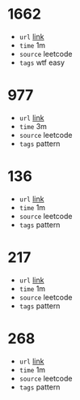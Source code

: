 # 1662
- `url` [link](https://leetcode.com/problems/check-if-two-string-arrays-are-equivalent/description/?envType=daily-question&envId=2023-12-01)
- `time` 1m
- `source` leetcode
- `tags` wtf easy
# 977
- `url` [link](https://leetcode.com/problems/squares-of-a-sorted-array/description/)
- `time` 3m
- `source` leetcode
- `tags` pattern
# 136
- `url` [link](https://leetcode.com/problems/single-number/description/)
- `time` 1m
- `source` leetcode
- `tags` pattern
# 217
- `url` [link](https://leetcode.com/problems/contains-duplicate/description/)
- `time` 1m
- `source` leetcode
- `tags` pattern 
# 268
- `url` [link](https://leetcode.com/problems/missing-number/description/)
- `time` 1m
- `source` leetcode
- `tags` pattern 